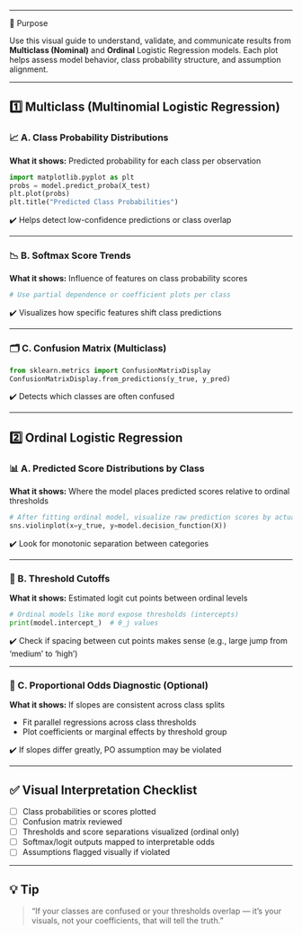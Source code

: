 ___
🎯 Purpose

Use this visual guide to understand, validate, and communicate results from **Multiclass (Nominal)** and **Ordinal** Logistic Regression models. Each plot helps assess model behavior, class probability structure, and assumption alignment.

---

## 1️⃣ Multiclass (Multinomial Logistic Regression)

### 📈 A. Class Probability Distributions

**What it shows:** Predicted probability for each class per observation

```python
import matplotlib.pyplot as plt
probs = model.predict_proba(X_test)
plt.plot(probs)
plt.title("Predicted Class Probabilities")
```

✔️ Helps detect low-confidence predictions or class overlap

---

### 📉 B. Softmax Score Trends

**What it shows:** Influence of features on class probability scores

```python
# Use partial dependence or coefficient plots per class
```

✔️ Visualizes how specific features shift class predictions

---

### 🗂 C. Confusion Matrix (Multiclass)

```python
from sklearn.metrics import ConfusionMatrixDisplay
ConfusionMatrixDisplay.from_predictions(y_true, y_pred)
```

✔️ Detects which classes are often confused

---

## 2️⃣ Ordinal Logistic Regression

### 📊 A. Predicted Score Distributions by Class

**What it shows:** Where the model places predicted scores relative to ordinal thresholds

```python
# After fitting ordinal model, visualize raw prediction scores by actual class
sns.violinplot(x=y_true, y=model.decision_function(X))
```

✔️ Look for monotonic separation between categories

---

### 📐 B. Threshold Cutoffs

**What it shows:** Estimated logit cut points between ordinal levels

```python
# Ordinal models like mord expose thresholds (intercepts)
print(model.intercept_)  # θ_j values
```

✔️ Check if spacing between cut points makes sense (e.g., large jump from ‘medium’ to ‘high’)

---

### 🧪 C. Proportional Odds Diagnostic (Optional)

**What it shows:** If slopes are consistent across class splits

* Fit parallel regressions across class thresholds
* Plot coefficients or marginal effects by threshold group

✔️ If slopes differ greatly, PO assumption may be violated

---

## ✅ Visual Interpretation Checklist

* [ ] Class probabilities or scores plotted
* [ ] Confusion matrix reviewed
* [ ] Thresholds and score separations visualized (ordinal only)
* [ ] Softmax/logit outputs mapped to interpretable odds
* [ ] Assumptions flagged visually if violated

---

## 💡 Tip

> “If your classes are confused or your thresholds overlap — it’s your visuals, not your coefficients, that will tell the truth.”
